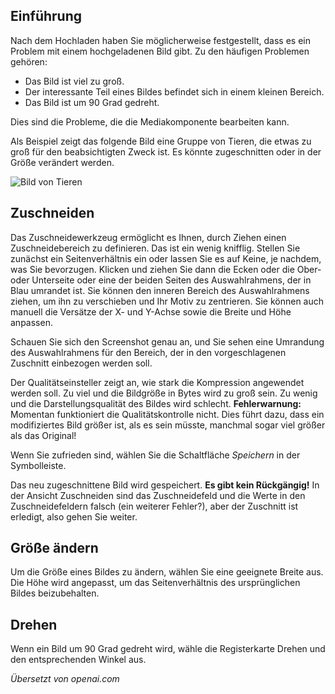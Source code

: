 <!-- Filename: J4.x:Media:_Image_Crop_Resize_Rotate / Display title: Bild Zuschneiden Ändern Drehen -->

## Einführung

Nach dem Hochladen haben Sie möglicherweise festgestellt, dass es ein Problem mit einem hochgeladenen Bild gibt. Zu den häufigen Problemen gehören:

- Das Bild ist viel zu groß.
- Der interessante Teil eines Bildes befindet sich in einem kleinen Bereich.
- Das Bild ist um 90 Grad gedreht.

Dies sind die Probleme, die die Mediakomponente bearbeiten kann.

Als Beispiel zeigt das folgende Bild eine Gruppe von Tieren, die etwas zu groß für den beabsichtigten Zweck ist. Es könnte zugeschnitten oder in der Größe verändert werden.

![Bild von Tieren](../../../en/images/media/media-crop-serengeti.png)

## Zuschneiden

Das Zuschneidewerkzeug ermöglicht es Ihnen, durch Ziehen einen Zuschneidebereich zu definieren. Das ist ein wenig knifflig. Stellen Sie zunächst ein Seitenverhältnis ein oder lassen Sie es auf Keine, je nachdem, was Sie bevorzugen. Klicken und ziehen Sie dann die Ecken oder die Ober- oder Unterseite oder eine der beiden Seiten des Auswahlrahmens, der in Blau umrandet ist. Sie können den inneren Bereich des Auswahlrahmens ziehen, um ihn zu verschieben und Ihr Motiv zu zentrieren. Sie können auch manuell die Versätze der X- und Y-Achse sowie die Breite und Höhe anpassen.

Schauen Sie sich den Screenshot genau an, und Sie sehen eine Umrandung des Auswahlrahmens für den Bereich, der in den vorgeschlagenen Zuschnitt einbezogen werden soll.

Der Qualitätseinsteller zeigt an, wie stark die Kompression angewendet werden soll. Zu viel und die Bildgröße in Bytes wird zu groß sein. Zu wenig und die Darstellungsqualität des Bildes wird schlecht. **Fehlerwarnung:** Momentan funktioniert die Qualitätskontrolle nicht. Dies führt dazu, dass ein modifiziertes Bild größer ist, als es sein müsste, manchmal sogar viel größer als das Original!

Wenn Sie zufrieden sind, wählen Sie die Schaltfläche *Speichern* in der Symbolleiste.

Das neu zugeschnittene Bild wird gespeichert. **Es gibt kein Rückgängig!** In der Ansicht Zuschneiden sind das Zuschneidefeld und die Werte in den Zuschneidefeldern falsch (ein weiterer Fehler?), aber der Zuschnitt ist erledigt, also gehen Sie weiter.

## Größe ändern

Um die Größe eines Bildes zu ändern, wählen Sie eine geeignete Breite aus. Die Höhe wird angepasst, um das Seitenverhältnis des ursprünglichen Bildes beizubehalten.

## Drehen

Wenn ein Bild um 90 Grad gedreht wird, wähle die Registerkarte Drehen und den entsprechenden Winkel aus.

*Übersetzt von openai.com*

